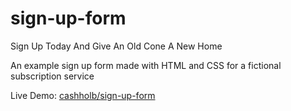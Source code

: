 # sign-up-form

Sign Up Today And Give An Old Cone A New Home

An example sign up form made with HTML and CSS for a fictional subscription service

Live Demo: [cashholb/sign-up-form](https://cashholb.github.io/sign-up-form/)
